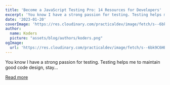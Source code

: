 ```yaml
---
title: 'Become a JavaScript Testing Pro: 14 Resources for Developers'
excerpt: 'You know I have a strong passion for testing. Testing helps me to maintain good code design, stay...'
date: '2023-01-20'
coverImage: 'https://res.cloudinary.com/practicaldev/image/fetch/s--6bk9C6HB--/c_imagga_scale,f_auto,fl_progressive,h_420,q_auto,w_1000/https://dev-to-uploads.s3.amazonaws.com/uploads/articles/xk23mkaymwlifdht7jue.jpg'
author:
  name: Koders
  picture: "assets/blog/authors/koders.png"
ogImage:
  url: 'https://res.cloudinary.com/practicaldev/image/fetch/s--6bk9C6HB--/c_imagga_scale,f_auto,fl_progressive,h_420,q_auto,w_1000/https://dev-to-uploads.s3.amazonaws.com/uploads/articles/xk23mkaymwlifdht7jue.jpg'
---
```


You know I have a strong passion for testing. Testing helps me to maintain good code design, stay...

[Read more](https://dev.to/mbarzeev/become-a-javascript-testing-pro-14-resources-for-developers-4pkm)
